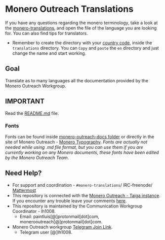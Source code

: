 # Monero Outreach Translations

If you have any questions regarding the monero terminology, take a look at the [monero-translations](https://github.com/monero-ecosystem/monero-translations), and open the file of the language you are looking for. You can also find tips for translators.

 * Remember to create the directory with your [country code](https://wiki.openstreetmap.org/wiki/Nominatim/Country_Codes), inside the `translations` directory. You can `Copy` and `paste` the `en` directory and just change the name and start working.

## Goal

Translate as to many languages all the documentation provided by the Monero Outreach Workgroup.

## IMPORTANT

Read the [README.md](https://github.com/monero-ecosystem/outreach-docs/blob/master/README.md) file.

### Fonts

Fonts can be found inside [monero-outreach-docs folder](https://github.com/monero-ecosystem/outreach-docs/tree/master/monero-outreach-docs/fonts/monero%20fonts) or directly in the site of Monero Outreach - [Monero Typography](https://www.monerooutreach.org/monero-typography.php). _Fonts are actually not needed while using .md file format, but you can use them if you are currently working on any Monero documents, these fonts have been edited by the Monero Outreach Team._

## Need Help?

 - For support and coordination - `#monero-translations`/ IRC-freenode/ [Mattermost](https://mattermost.getmonero.org/monero/channels/monero-translations)
 - This repository is connected with the [Monero Outreach - Taiga instance](https://taiga.getmonero.org/project/xmrhaelan-monero-public-relations/). If you encounter any trouble leave your comments [here](https://taiga.getmonero.org/project/xmrhaelan-monero-public-relations/us/48?kanban-status=317).
 - This repository is maintained by the Communication Workgroup Coordinator - lh1008. 
	* Email: paintluis[@]protonmail[dot]com, monerooutreach[@]protonmail[dot]com.
 - Monero Outreach workgroup [Telegram Join Link](https://t.me/joinchat/DM8-zRAVi-tEx-1PEltAIg).
	* Telegram user [@]lh1008.
 

